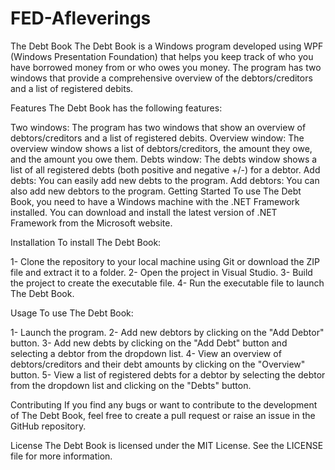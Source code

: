 # FED-Afleverings
The Debt Book
The Debt Book is a Windows program developed using WPF (Windows Presentation Foundation) that helps you keep track of who you have borrowed money from or who owes you money. The program has two windows that provide a comprehensive overview of the debtors/creditors and a list of registered debits.

Features
The Debt Book has the following features:

Two windows: The program has two windows that show an overview of debtors/creditors and a list of registered debits.
Overview window: The overview window shows a list of debtors/creditors, the amount they owe, and the amount you owe them.
Debts window: The debts window shows a list of all registered debts (both positive and negative +/-) for a debtor.
Add debts: You can easily add new debts to the program.
Add debtors: You can also add new debtors to the program.
Getting Started
To use The Debt Book, you need to have a Windows machine with the .NET Framework installed. You can download and install the latest version of .NET Framework from the Microsoft website.

Installation
To install The Debt Book:

1- Clone the repository to your local machine using Git or download the ZIP file and extract it to a folder.
2- Open the project in Visual Studio.
3- Build the project to create the executable file.
4- Run the executable file to launch The Debt Book.

Usage
To use The Debt Book:

1- Launch the program.
2- Add new debtors by clicking on the "Add Debtor" button.
3- Add new debts by clicking on the "Add Debt" button and selecting a debtor from the dropdown list.
4- View an overview of debtors/creditors and their debt amounts by clicking on the "Overview" button.
5- View a list of registered debts for a debtor by selecting the debtor from the dropdown list and clicking on the "Debts" button.

Contributing
If you find any bugs or want to contribute to the development of The Debt Book, feel free to create a pull request or raise an issue in the GitHub repository.

License
The Debt Book is licensed under the MIT License. See the LICENSE file for more information.

